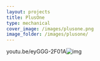 ```yaml
---
layout: projects
title: PlusOne
type: mechanical
cover_image: /images/plusone.png
image_folder: /images/plusone/
---
```




youtu.be/eyGGG-2F01A![img](https://lh6.googleusercontent.com/Pl9EqDuPWsRyG6c2CLNNwJ2ejYeEOY3ryOZaDokGWwns1qNanAItf78-2Sj3q-oRFnEgce598y3An5tEYz6V-Uytt83D53LJe8cilysIQAfzSvxEpIXjnv67SkM5SFEkS81mbhrC)